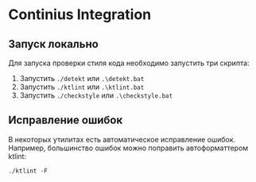 # Continius Integration

## Запуск локально

Для запуска проверки стиля кода необходимо запустить три скрипта:
1. Запустить `./detekt` или `.\detekt.bat`
2. Запустить `./ktlint` или `.\ktlint.bat`
3. Запустить `./checkstyle` или `.\checkstyle.bat`


## Исправление ошибок

В некоторых утилитах есть автоматическое исправление ошибок.
Например, большинство ошибок можно поправить автоформаттером ktlint:

```
./ktlint -F
```
